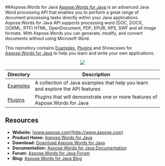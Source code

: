 ##Aspose.Words for Java
[Aspose.Words for Java](http://www.aspose.com/products/words/java) is an advanced Java Word processing API that enables you to perform a great range of document processing tasks directly within your Java applications. Aspose.Words for Java API supports processing word (DOC, DOCX, OOXML, RTF) HTML, OpenDocument, PDF, EPUB, XPS, SWF and all image formats. With Aspose.Words you can generate, modify, and convert documents without using Microsoft Word.

This repository contains [Examples](Examples), [Plugins](Plugins) and Showcases for [Aspose.Words for Java](http://www.aspose.com/products/words/java) to help you learn and write your own applications.

<p align="center">

  <a title="Download complete Aspose.Words for Java source code" href="https://github.com/aspose-words/Aspose.Words-for-Java/archive/master.zip">
	<img src="https://raw.github.com/AsposeExamples/java-examples-dashboard/master/images/downloadZip-Button-Large.png" />
  </a>
</p>

Directory | Description
--------- | -----------
[Examples](Examples)  | A collection of Java examples that help you learn and explore the API features
[Plugins](Plugins)  | Plugins that will demonstrate one or more features of Aspose.Words for Java

## Resources

+ **Website:** [www.aspose.com](http://www.aspose.com)
+ **Product Home:** [Aspose.Words for Java](http://www.aspose.com/products/words/java)
+ **Download:** [Download Aspose.Words for Java](http://www.aspose.com/downloads/words/java)
+ **Documentation:** [Aspose.Words for Java Documentation](http://www.aspose.com/docs/display/wordsjava/Home)
+ **Forum:** [Aspose.Words for Java Forum](http://www.aspose.com/community/forums/aspose.words-product-family/75/showforum.aspx)
+ **Blog:** [Aspose.Words for Java Blog](http://www.aspose.com/blogs/aspose-products/aspose-words-product-family.html)
